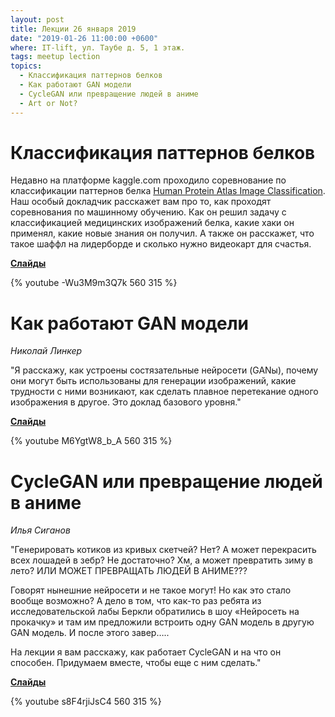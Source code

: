 ```yaml
---
layout: post
title: Лекции 26 января 2019
date: "2019-01-26 11:00:00 +0600"
where: IT-lift, ул. Таубе д. 5, 1 этаж.
tags: meetup lection
topics:
  - Классификация паттернов белков
  - Как работают GAN модели
  - CycleGAN или превращение людей в аниме
  - Art or Not?
---
```


# Классификация паттернов белков

Недавно на платформе kaggle.com проходило соревнование по классификации паттернов белка [Human Protein Atlas Image Classification](https://www.kaggle.com/c/human-protein-atlas-image-classification). Наш особый докладчик расскажет вам про то, как проходят соревнования по машинному обучению. Как он решил задачу с классификацией медицинских изображений белка, какие хаки он применял, какие новые знания он получил. А также он расскажет, что такое шаффл на лидерборде и сколько нужно видеокарт для счастья.

**[Слайды](/assets/presentations/2019-01-26_01_Documents-kaggle-protein-atlas.pdf)**  

{% youtube -Wu3M9m3Q7k 560 315 %}

# Как работают GAN модели

_Николай Линкер_

"Я расскажу, как устроены состязательные нейросети (GANы), почему они могут быть использованы для генерации изображений, какие трудности с ними возникают, как сделать плавное перетекание одного изображения в другое. Это доклад базового уровня."

**[Слайды](http://nlinker.github.io/presentations/08_how-do-GANs-work/index-ru.html)**  

{% youtube M6YgtW8_b_A 560 315 %}

# CycleGAN или превращение людей в аниме

_Илья Сиганов_

"Генерировать котиков из кривых скетчей? Нет? А может перекрасить всех лошадей в зебр? Не достаточно? Хм, а может превратить зиму в лето? ИЛИ МОЖЕТ ПРЕВРАЩАТЬ ЛЮДЕЙ В АНИМЕ???

Говорят нынешние нейросети и не такое могут! Но как это стало вообще возможно? А дело в том, что как-то раз ребята из исследовательской лабы Беркли обратились в шоу «Нейросеть на прокачку» и там им предложили встроить одну GAN модель в другую GAN модель. И после этого завер…..

На лекции я вам расскажу, как работает CycleGAN и на что он способен. Придумаем вместе, чтобы еще с ним сделать."

**[Слайды](http://bit.ly/cyclegan_anime)**

{% youtube s8F4rjiJsC4 560 315 %}